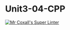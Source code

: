 # Unit3-04-CPP
[![Mr Coxall's Super Linter](https://github.com/ICS3U-Programming-JosephK/Unit3-04-CPP/workflows/Mr%20Coxall's%20Super%20Linter/badge.svg)](https://github.com/ICS3U-Programming-JosephK/Unit3-04-CPP/actions/)
